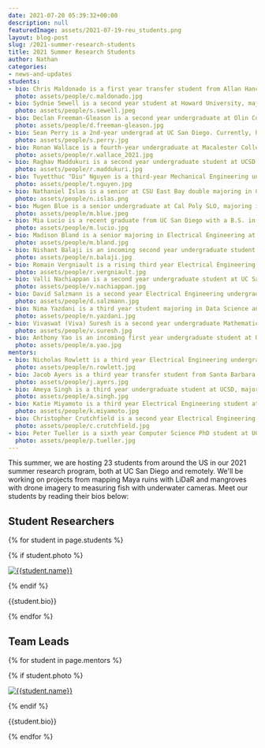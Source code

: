 ```yaml
---
date: 2021-07-20 05:39:32+00:00
description: null
featuredImage: assets/2021-07-19-reu_students.png
layout: blog-post
slug: /2021-summer-research-students
title: 2021 Summer Research Students
author: Nathan
categories:
- news-and-updates
students:
- bio: Chris Maldonado is a first year transfer student from Allan Hancock College to UC Santa Barbara who is studying electrical engineering. This summer (2021), he is a part of the Smartfin project team where he is working on data analysis from the various sensors integrated in the Smartfin. He hopes to implement a Kalman filter into the Smartfin in order to produce more accurate and precise data from the sensor measurements; ultimately, doing so would render the significant results that are acquired from the data as more reliable. During his free time, he enjoys exhausting himself in a rigorous distance-running training regimen, practicing photography of many genres, and recently, he picked up the piano and is working on becoming the modern day Frédéric Chopin. He also loves to eat and will accept any eating challenge you propose to him. For reference, his personal record of sushi rolls eaten at an all-you-can-eat establishment is 9 rolls, respectively.
  photo: assets/people/c.maldonado.jpg
- bio: Sydnie Sewell is a second year student at Howard University, majoring in Computer Science. This summer, she is working alongside the Baboons On the Move project on a noise reduction algorithm in the hopes of bringing efficiency to the project’s current technologies. Sydnie is working on expanding her knowledge of Python and the field of CyberSecurity and Machine Learning. Sydnie hopes to move in the field of Space and Defense in the future. In her free time, Sydnie loves to travel, try new dishes, and meet new people.
  photo: assets/people/s.sewell.jpeg
- bio: Declan Freeman-Gleason is a second year undergraduate at Olin College of Engineering majoring in Applied Mathematics. Declan’s interests lie in optimization, control, and sensor fusion. He is working on optimizing the performance of Baboon Tracking project’s current algorithm and rewriting it in C++. He is also working to add additional filtering to increase the robustness of the current algorithm to noise and stationary baboons. Declan enjoys running and baking bread in his free time.
  photo: assets/people/d.freeman-gleason.jpg
- bio: Sean Perry is a 2nd-year undergrad at UC San Diego. Currently, he is working towards his Mathematics-Computer Science major. As part of the Audio Acoustic Identification project, he is working towards developing a manual labeling website for expert annotators to identify bird calls in various audio clips. The hope is that the rest of the team can utilize those labels to develop tools for audio segmentation and audio event detection. After getting the website launched in early summer 2021, he is working towards improving and expanding the scope of and writing a technical paper for the site. 
  photo: assets/people/s.perry.jpg
- bio: Ronan Wallace is a fourth-year undergraduate at Macalester College, majoring in Computer Science with a minor in Data Science and concentration in Cognitive Science. His work and interests are in machine learning, embedded software systems, neuro-robotics, and environmental conservation. This summer, he is excited to utilize a NVIDIA Jetson TX2 processor to implement real-time data processing in FishSense, with hopes to solve current power and memory issues in our current systems. He will also be conducting experiments using different neural networks for super-resolution image transformations in Mangrove Monitoring. After this summer, Ronan will be continuing his research pursuits in Germany while working with E4E part-time. In his free time, he enjoys propagating different plants, painting, traveling everywhere, and simply being outdoors.
  photo: assets/people/r.wallace_2021.jpg
- bio: Raghav Maddukuri is a second year undergraduate student at UCSD, majoring in Mathematics-Computer Science. This year he joined the FishSense project, as part of the machine learning team. Currently he is working on refining the existing models to work better in the context of the aquaculture industry. In his spare time Raghav enjoys playing basketball, soccer, videogames and watching shows on Netflix.
  photo: assets/people/r.maddukuri.jpg
- bio: Tuyetthuc "Diu" Nguyen is a third-year Mechanical Engineering undergraduate at Cal Poly SLO, with an interest in non-invasive physiological and behavioral monitoring. When she isn’t befriending spiders and snakes on the trail, she loves sampling persimmons of all shapes and sizes, from dried whole persimmons to rare vodka-cured speckled varieties. This summer, she is excited to work with the Aye-Aye Sleep Monitoring team on developing the GUI and exploring motion detection techniques for their remote sensing system. This non-invasive system will enable researchers at the San Diego Zoo to keep an eye on the Aye-Ayes - without forcing the Aye-Ayes to lug around unwieldy sensors strapped to (or injected into!) their bodies.
  photo: assets/people/t.nguyen.jpg
- bio: Nathaniel Islas is a senior at CSU East Bay double majoring in Computer Science and Statistics with a concentration in Data Science. This summer, he is working with the Burrowing Owl Behavior Classification team to help create an easy-to-use system that interfaces with the machine learning algorithm previously developed by the team. He will also be adding features to the system. In his free time, he enjoys exercising, cooking, and checking out local restaurants and breweries!
  photo: assets/people/n.islas.png
- bio: Mugen Blue is a senior undergraduate at Cal Poly SLO, majoring in Computer Science with a minor in Data Science. For the summer, he is doing research with the Acoustic Species Identification team for automatically annotating bird calls in audio field recordings. He looks forward to working with new machine learning models to improve the quality of automatic annotations of bird calls in passive acoustic monitoring. In his free time, Mugen enjoys working out, cooking, surfing, and playing video games.
  photo: assets/people/m.blue.jpeg
- bio: Mia Lucio is a recent graduate from UC San Diego with a B.S. in Computer Engineering, and will begin her M.S. degree studies in the fall. This is her second summer working with the Radio Telemetry Tracking project, and she will be working on developing RTT's current single drone based system into a multi-station system to meet the needs of scientists from the University of Central Arkansas who want to track common collared lizards. In her free time, she enjoys painting, Animal Crossing, and travelling.
  photo: assets/people/m.lucio.jpg
- bio: Madison Bland is a senior majoring in Electrical Engineering at The College of New Jersey.  She is currently working on the FishSense project to further develop the system firmware.  This undertaking will enable her to utilize her skills in embedded systems while learning how to operate the Intel RealSense Depth Camera in conjunction with the NVIDIA Jetson TX2.  Madison hopes to continue research that combines her interests in both electrical engineering and the environment as she pursues her dream of becoming a professor, as well as a researcher.  In her free time, she enjoys outdoor activities such as hiking, backpacking, and rock climbing. 
  photo: assets/people/m.bland.jpg
- bio: Nishant Balaji is an incoming second year undergraduate student at UC San Diego, majoring in Computer Engineering. This summer, he is working on the Acoustic Species Identification team working on developing the manual labeling system and helping improve the automated labeling system in order to autonomously identify audio data from the Peruvian Amazon. In his free time, he likes going on hikes, playing video games and eating out with friends.
  photo: assets/people/n.balaji.jpg
- bio: Romain Vergniault is a rising third year Electrical Engineering student at UC San Diego. For the summer, he’s been working on the Baboons on The Move project. He’s currently working on developing a particle filter algorithm to help track motionless baboons because the current pipeline lacks the ability to do so. In his spare time, he enjoys spending time with friends, going to the movies, Korean BBQ, swimming, playing video games, and anime.
  photo: assets/people/r.vergniault.jpg
- bio: Valli Nachiappan is a second year undergraduate student at UC San Diego, majoring in Computer Engineering. This summer, she is a part of the Smartfin project. She is currently working on decoding encrypted data from ocean experiments and potentially enabling a Kalman Filter in order to reduce noise and determine exact position using inertial sensor data. In her free time, she enjoys painting, cooking, bingeing on a worthwhile series on Netflix, and spending time with friends. 
  photo: assets/people/v.nachiappan.jpg
- bio: David Salzmann is a second year Electrical Engineering undergraduate at UC San Diego. He has contributed to the Radio Telemetry Tracking Project on E4E this year by creating I2C communication and timer libraries for the project’s onboard AVR microcontroller. Currently, he is working on the Maya Archaeology team to use Unity and the Unreal game engine to help preserve some of Guatemala’s historical sites and ancient structures in virtual reality. David enjoys swimming and biking, as well as reading and discussing books with friends.
  photo: assets/people/d.salzmann.jpg
- bio: Nima Yazdani is a third year student majoring in Data Science and minoring in Cognitive Science at UC San Diego. This summer he is working on the Smartfin team, using Fourier transformations in order to more accurately calculate ocean wave heights from acceleration data provided by the Smartfin itself. Along with his passion for the environment and utilizing big data to save our planet, Nima is fascinated with going to the moon and mars and applying his knowledge towards establishing a human colony on another planet. In his free time, Nima enjoys everything from going to see new Marvel movies to traveling around California, to playing golf, basketball, and spikeball with friends. 
  photo: assets/people/n.yazdani.jpg
- bio: Vivaswat (Viva) Suresh is a second year undergraduate Mathematics - Computer Science student at UCSD. He joined UCSD’s underwater robotics team as a machine learning engineer, and was introduced to Fish Sense. He is currently working on refining the fish detection pipeline through collection of more diverse data and researching new models. Viva enjoys swimming, reading, and playing South Indian classical music in his spare time. 
  photo: assets/people/v.suresh.jpg
- bio: Anthony Yao is an incoming first year undergraduate student at UCSD, majoring in Data Science. This summer, he is working on the Acoustic Species Identification Team helping with the development of a manual labeling website. In his free time, Anthony enjoys reading and playing volleyball with friends. 
  photo: assets/people/a.yao.jpg
mentors:
- bio: Nicholas Rowlett is a third year Electrical Engineering undergraduate student at UC San Diego. This summer, he is leading the Smartfin project and is currently analyzing data from the Smartfin accelerometer to calculate wave height. He plans on conducting experiments to compare the Smartfin calculated wave height with the wave height calculated from the Scripps Pier pressure sensor. In his free time, Nicholas enjoys working on Smartfin, surfing, dirt biking and hanging out with friends in the outdoors. 
  photo: assets/people/n.rowlett.jpg
- bio: Jacob Ayers is a third year transfer student from Santa Barbara City College to UC San Diego. He is studying Electrical Engineering with a depth in Machine Learning and Digital Signal Processing. The summer of 2021 will be his second year working full-time over the summer as the project lead for the Acoustic Species Identification team. This summer, he is excited to work towards milestones such as automatically segmenting bird vocalizations from audio field recordings, presenting his work to the ICML 2021 conference, setting up Audiomoth deployments in the San Diego area, and learning all the necessary skills to achieve these goals along the way. In his spare time, Jacob enjoys hiking and yoga. 
  photo: assets/people/j.ayers.jpg
- bio: Ameya Singh is a third year undergraduate student at UCSD, majoring in Computer Science with a minor in Mathematics. Ameya has been working on the Aye-Aye Sleep Monitoring project since Fall 2020 and is now the co-team lead. Ameya has been working on the development of the sensor network focusing on the audio and video capture through the IR Camera and Microphones. He also works on the Computer Vision side of the project, implementing feasible techniques for motion tracking as well as refining these algorithms. 
  photo: assets/people/a.singh.jpg
- bio: Katie Miyamoto is a third year Electrical Engineering student at UCSD. This past fall, she joined the Aye-Aye Sleep Monitoring team and has taken on the role of co-team lead for this summer. Katie has been excited developing the GUI and testing the stability of the PiTFT touchscreen. She is also implementing networking techniques including port forwarding for effective communication with the IP Camera and remote system. In her free time, Katie loves painting, reading, and going to the beach! 
  photo: assets/people/k.miyamoto.jpg
- bio: Christopher Crutchfield is a second year Electrical Engineering graduate student with a focus on Robotics and Intelligent Systems at UC San Diego.  He is the current project lead of the Baboons on the Move project.  He is currently focused on progressing the computer vision algorithm used to detect baboons from a non-fixed, six-degree-of-freedom camera at a height of 80m.  He has previously worked on projects including embedded systems, virtual reality, web development, and telephony.
  photo: assets/people/c.crutchfield.jpg
- bio: Peter Tueller is a sixth year Computer Science PhD student at UCSD. This summer he is leading the FishSense team by organizing and performing field deployments, working on firmware optimization and data processing, and writing manuscripts for journals and conferences. He is contributing to the Maya Archeology team as well. His research interests include embedded systems, 3D reconstruction, remote sensing, and robotics. In his free time, Peter enjoys writing and performing music with a few local bands, as well as recording and producing music with a recording studio he co-founded.
  photo: assets/people/p.tueller.jpg
---
```

This summer, we are hosting 23 students from around the US in our 2021 summer research program, both at UC San Diego and remotely. We'll be working on projects from mapping Maya ruins with LiDaR and mangroves with drone imagery to measuring fish with underwater cameras. Meet our students by reading their bios below:

## Student Researchers
{% for student in page.students %}
<div class="floatclearfix">
    {% if student.photo %}
    <p><a href="{{ student.photo }}"><img alt="{{student.name}}" class="{{student.align}}" src="{{student.photo | resize: '180x240'}}"></a></p>{% endif %}
    <p>{{student.bio}}</p>
</div>
{% endfor %}

## Team Leads
{% for student in page.mentors %}
<div class="floatclearfix">
    {% if student.photo %}
    <p><a href="{{ student.photo }}"><img alt="{{student.name}}" class="{{student.align}}" src="{{student.photo | resize: '180x240'}}"></a></p>{% endif %}
    <p>{{student.bio}}</p>
</div>
{% endfor %}

